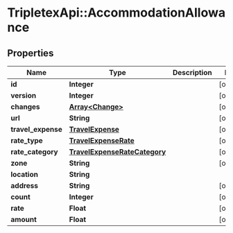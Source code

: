 # TripletexApi::AccommodationAllowance

## Properties
Name | Type | Description | Notes
------------ | ------------- | ------------- | -------------
**id** | **Integer** |  | [optional] 
**version** | **Integer** |  | [optional] 
**changes** | [**Array&lt;Change&gt;**](Change.md) |  | [optional] 
**url** | **String** |  | [optional] 
**travel_expense** | [**TravelExpense**](TravelExpense.md) |  | [optional] 
**rate_type** | [**TravelExpenseRate**](TravelExpenseRate.md) |  | [optional] 
**rate_category** | [**TravelExpenseRateCategory**](TravelExpenseRateCategory.md) |  | [optional] 
**zone** | **String** |  | [optional] 
**location** | **String** |  | 
**address** | **String** |  | [optional] 
**count** | **Integer** |  | [optional] 
**rate** | **Float** |  | [optional] 
**amount** | **Float** |  | [optional] 


